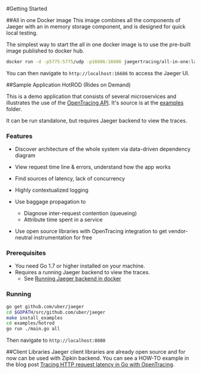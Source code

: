 #Getting Started

##All in one Docker image 
This image combines all the components of Jaeger with an in memory storage component, and is designed for quick local testing.

The simplest way to start the all in one docker image is to use the pre-built image published to docker hub.

```bash
docker run -d -p5775:5775/udp -p16686:16686 jaegertracing/all-in-one:latest
```

You can then navigate to `http://localhost:16686` to access the Jaeger UI. 

##Sample Application HotROD (Rides on Demand)

This is a demo application that consists of several microservices and
illustrates the use of the [OpenTracing API](http://opentracing.io). It's source is at the 
[examples](https://github.com/uber/jaeger/tree/master/examples/hotrod) folder. 

It can be run standalone, but requires Jaeger backend to view the
traces.

### Features

-   Discover architecture of the whole system via data-driven dependency
    diagram
-   View request time line & errors, understand how the app works
-   Find sources of latency, lack of concurrency
-   Highly contextualized logging
-   Use baggage propagation to

    -   Diagnose inter-request contention (queueing)
    -   Attribute time spent in a service

-   Use open source libraries with OpenTracing integration to get
    vendor-neutral instrumentation for free

### Prerequisites

-   You need Go 1.7 or higher installed on your machine.
-   Requires a running Jaeger backend to view the traces.
    -   See [Running Jaeger backend in docker](#docker)

### Running 

```bash
go get github.com/uber/jaeger
cd $GOPATH/src/github.com/uber/jaeger
make install_examples
cd examples/hotrod
go run ./main.go all
```

Then navigate to `http://localhost:8080`

##Client Libraries
Jaeger client libraries are already open source and for now can be used
with Zipkin backend. You can see a HOW-TO example in the blog post
[Tracing HTTP request latency in Go with
OpenTracing](https://medium.com/@YuriShkuro/tracing-http-request-latency-in-go-with-opentracing-7cc1282a100a).

